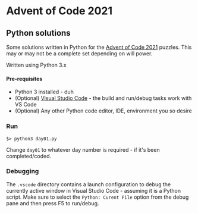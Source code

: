# Advent of Code 2021

## Python solutions

Some solutions written in Python for the [Advent of Code 2021](https://adventofcode.com/2021) puzzles. This may or may not be a complete set depending on will power.

Written using Python 3.x

#### Pre-requisites

* Python 3 installed - duh
* (Optional) [Visual Studio Code](https://code.visualstudio.com/) - the build and run/debug tasks work with VS Code
* (Optional) Any other Python code editor, IDE, environment you so desire

### Run

```
$> python3 day01.py
```

Change `day01` to whatever day number is required - if it's been completed/coded.

### Debugging

The `.vscode` directory contains a launch configuration to debug the currently active window in Visual Studio Code - assuming it is a Python script. Make sure to select the `Python: Curent File` option from the debug pane and then press F5 to run/debug.
